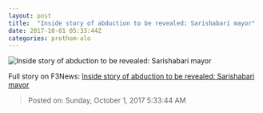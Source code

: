 ```yaml
---
layout: post
title:  "Inside story of abduction to be revealed: Sarishabari mayor"
date: 2017-10-01 05:33:44Z
categories: prothom-alo
---
```


![Inside story of abduction to be revealed: Sarishabari mayor](http://en.prothom-alo.com/contents/cache/images/1200x630x1/uploads/media/2017/10/01/b37ea19988be660d532419a194e541b7-Untitled-1.jpg?jadewits_media_id=150631)




Full story on F3News: [Inside story of abduction to be revealed: Sarishabari mayor](http://www.f3nws.com/n/hSzMEB)

> Posted on: Sunday, October 1, 2017 5:33:44 AM
